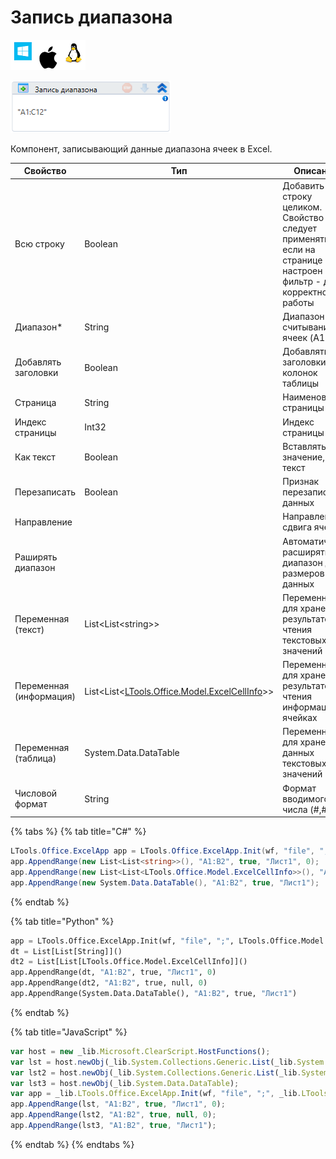 # Запись диапазона

![](<../../../.gitbook/assets/image (100) (1) (1) (31).png>)

![](<../../../.gitbook/assets/image (317).png>)

Компонент, записывающий данные диапазона ячеек в Excel.

| Свойство                | Тип                                                                          | Описание                                                                                                            |
| ----------------------- | ---------------------------------------------------------------------------- | ------------------------------------------------------------------------------------------------------------------- |
| Всю строку              | Boolean                                                                      | Добавить строку целиком. Свойство следует применять, если на странице Excel настроен фильтр - для корректной работы |
| Диапазон\*              | String                                                                       | Диапазон считывания ячеек (A1:D12)                                                                                  |
| Добавлять заголовки     | Boolean                                                                      | Добавлять заголовки колонок таблицы                                                                                 |
| Страница                | String                                                                       | Наименование страницы                                                                                               |
| Индекс страницы         | Int32                                                                        | Индекс страницы                                                                                                     |
| Как текст               | Boolean                                                                      | Вставлять значение, как текст                                                                                       |
| Перезаписать            | Boolean                                                                      | Признак перезаписи данных                                                                                           |
| Направление             |                                                                              | Направление сдвига ячеек                                                                                            |
| Раширять диапазон       |                                                                              | Автоматически расширять диапазон до размеров данных                                                                 |
| Переменная (текст)      | List\<List\<string>>                                                         | Переменная для хранения результатов чтения текстовых значений                                                       |
| Переменная (информация) | List\<List<[LTools.Office.Model.ExcelCellInfo](datatypes/excelcellinfo.md)>> | Переменная для хранения результатов чтения информации о ячейках                                                     |
| Переменная (таблица)    | System.Data.DataTable                                                        | Переменная для хранения данных текстовых значений                                                                   |
| Числовой формат         | String                                                                       | Формат вводимого числа (#,#)                                                                                        |

{% tabs %}
{% tab title="C#" %}
```csharp
LTools.Office.ExcelApp app = LTools.Office.ExcelApp.Init(wf, "file", ";", LTools.Office.Model.InteropTypes.DX);
app.AppendRange(new List<List<string>>(), "A1:B2", true, "Лист1", 0);
app.AppendRange(new List<List<LTools.Office.Model.ExcelCellInfo>>(), "A1:B2", true, null, 0);
app.AppendRange(new System.Data.DataTable(), "A1:B2", true, "Лист1");
```
{% endtab %}

{% tab title="Python" %}
```python
app = LTools.Office.ExcelApp.Init(wf, "file", ";", LTools.Office.Model.InteropTypes.DX)
dt = List[List[String]]()
dt2 = List[List[LTools.Office.Model.ExcelCellInfo]]()
app.AppendRange(dt, "A1:B2", true, "Лист1", 0)
app.AppendRange(dt2, "A1:B2", true, null, 0)
app.AppendRange(System.Data.DataTable(), "A1:B2", true, "Лист1")
```
{% endtab %}

{% tab title="JavaScript" %}
```javascript
var host = new _lib.Microsoft.ClearScript.HostFunctions();
var lst = host.newObj(_lib.System.Collections.Generic.List(_lib.System.Collections.Generic.List(_lib.System.String)));
var lst2 = host.newObj(_lib.System.Collections.Generic.List(_lib.System.Collections.Generic.List(_lib.LTools.Office.Model.ExcelCellInfo)));
var lst3 = host.newObj(_lib.System.Data.DataTable);
var app = _lib.LTools.Office.ExcelApp.Init(wf, "file", ";", _lib.LTools.Office.Model.InteropTypes.DX);
app.AppendRange(lst, "A1:B2", true, "Лист1", 0);
app.AppendRange(lst2, "A1:B2", true, null, 0);
app.AppendRange(lst3, "A1:B2", true, "Лист1");
```
{% endtab %}
{% endtabs %}
